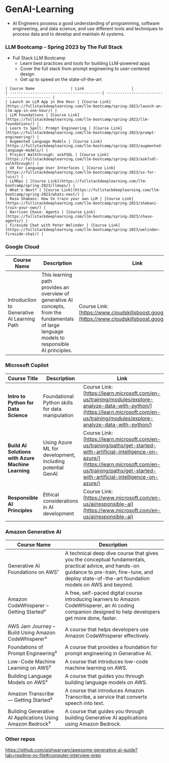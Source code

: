 # GenAI-Learning
- AI Engineers possess a good understanding of programming, software engineering, and data science, and use different tools and techniques to process data and to develop and maintain AI systems.

### LLM Bootcamp - Spring 2023 by The Full Stack
- Full Stack LLM Bootcamp
  - Learn best practices and tools for building LLM-powered apps
  - Cover the full stack from prompt engineering to user-centered design
  - Get up to speed on the state-of-the-art

```
| Course Name                | Link                     |
| -----------------------------------------| --------------------------------------------- |
| Launch an LLM App in One Hour | [Course Link](https://fullstackdeeplearning.com/llm-bootcamp/spring-2023/launch-an-llm-app-in-one-hour/) | 
| LLM Foundations | [Course Link](https://fullstackdeeplearning.com/llm-bootcamp/spring-2023/llm-foundations/) | 
| Learn to Spell: Prompt Engineering | [Course Link](https://fullstackdeeplearning.com/llm-bootcamp/spring-2023/prompt-engineering/) | 
| Augmented Language Models | [Course Link](https://fullstackdeeplearning.com/llm-bootcamp/spring-2023/augmented-language-models/) | 
| Project Walkthrough: askFSDL | [Course Link](https://fullstackdeeplearning.com/llm-bootcamp/spring-2023/askfsdl-walkthrough/) | 
| UX for Language User Interfaces | [Course Link](https://fullstackdeeplearning.com/llm-bootcamp/spring-2023/ux-for-luis/) | 
| LLMOps | [Course Link](https://fullstackdeeplearning.com/llm-bootcamp/spring-2023/llmops/) | 
| What's Next? | [Course Link](https://fullstackdeeplearning.com/llm-bootcamp/spring-2023/whats-next/) | 
| Reza Shabani: How to train your own LLM | [Course Link](https://fullstackdeeplearning.com/llm-bootcamp/spring-2023/shabani-train-your-own/) | 
| Harrison Chase: Agents | [Course Link](https://fullstackdeeplearning.com/llm-bootcamp/spring-2023/chase-agents/) | 
| Fireside Chat with Peter Welinder | [Course Link](https://fullstackdeeplearning.com/llm-bootcamp/spring-2023/welinder-fireside-chat/) |  
```





### Google Cloud
| Course Name                                            | Description                                    | Link                                                                 |
| ------------------------------------------------------ | ---------------------------------------------- | -------------------------------------------------------------------- |
| Introduction to Generative AI Learning Path  | This learning path provides an overview of generative AI concepts, from the fundamentals of large language models to responsible AI principles.| Course Link: [https://www.cloudskillsboost.google/paths/118](https://www.cloudskillsboost.google/paths/118) | 

### Microsoft Copilot

| Course Title                                         | Description                                               | Link                                                 |                    
| ---------------------------------------------------- | --------------------------------------------------------- | ---------------------------------------------------- |
| **Intro to Python for Data Science**                 | Foundational Python skills for data manipulation         | Course Link: [https://learn.microsoft.com/en-us/training/modules/explore-analyze-data-with-python/](https://learn.microsoft.com/en-us/training/modules/explore-analyze-data-with-python/) |
| **Build AI Solutions with Azure Machine Learning**   | Using Azure ML for development, including potential GenAI | Course Link: [https://learn.microsoft.com/en-us/training/paths/get-started-with-artificial-intelligence-on-azure/](https://learn.microsoft.com/en-us/training/paths/get-started-with-artificial-intelligence-on-azure/) | 
| **Responsible AI Principles**                        | Ethical considerations in AI development                  | Course Link: [https://www.microsoft.com/en-us/ai/responsible-ai](https://www.microsoft.com/en-us/ai/responsible-ai) | 

### Amazon Generative AI

| Course Name | Description |
| --- | --- |
| Generative AI Foundations on AWS¹ | A technical deep dive course that gives you the conceptual fundamentals, practical advice, and hands-on guidance to pre-train, fine-tune, and deploy state-of-the-art foundation models on AWS and beyond. |
| Amazon CodeWhisperer – Getting Started² | A free, self-paced digital course introducing learners to Amazon CodeWhisperer, an AI coding companion designed to help developers get more done, faster. |
| AWS Jam Journey – Build Using Amazon CodeWhisperer² | A course that helps developers use Amazon CodeWhisperer effectively. |
| Foundations of Prompt Engineering³ | A course that provides a foundation for prompt engineering in Generative AI. |
| Low-Code Machine Learning on AWS³ | A course that introduces low-code machine learning on AWS. |
| Building Language Models on AWS³ | A course that guides you through building language models on AWS. |
| Amazon Transcribe — Getting Started³ | A course that introduces Amazon Transcribe, a service that converts speech into text. |
| Building Generative AI Applications Using Amazon Bedrock³ | A course that guides you through building Generative AI applications using Amazon Bedrock. |

### Other repos
https://github.com/aishwaryanr/awesome-generative-ai-guide?tab=readme-ov-file#computer-interview-prep



